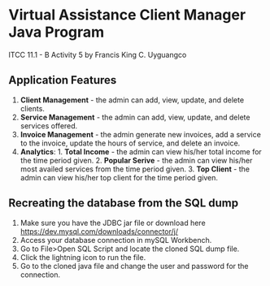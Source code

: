 # Virtual Assistance Client Manager Java Program

ITCC 11.1 - B Activity 5 by Francis King C. Uyguangco


## Application Features

1. **Client Management** - the admin can add, view, update, and delete clients. 
2. **Service Management** - the admin can add, view, update, and delete services offered.
3. **Invoice Management** - the admin generate new invoices, add a service to the invoice, update the hours of service,
                and delete an invoice.
4. **Analytics**: 
        1. **Total Income** - the admin can view his/her total income for the time period given.
        2. **Popular Serive** - the admin can view his/her most availed services from the time period given.
        3. **Top Client** - the admin can view his/her top client for the time period given.

## Recreating the database from the SQL dump

1. Make sure you have the JDBC jar file or download here https://dev.mysql.com/downloads/connector/j/
2. Access your database connection in mySQL Workbench.
3. Go to File>Open SQL Script and locate the cloned SQL dump file.
4. Click the lightning icon to run the file.
5. Go to the cloned java file and change the user and password for the connection.
